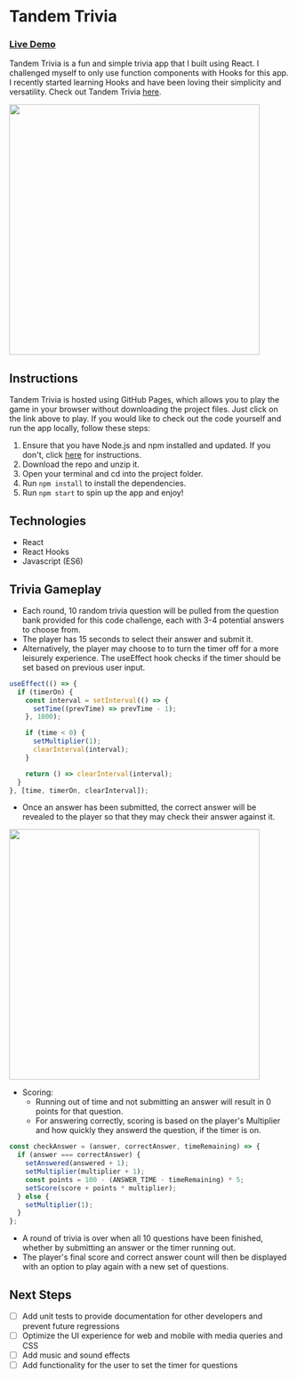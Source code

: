 # Tandem Trivia 
### [Live Demo](https://gordybullen.github.io/tandem-trivia/)
Tandem Trivia is a fun and simple trivia app that I built using React. I challenged myself to only use function components with Hooks for this app. I recently started learning Hooks and have been loving their simplicity and versatility. Check out Tandem Trivia [here](https://gordybullen.github.io/tandem-trivia/).

<img src="https://soundup-seeds.s3-us-west-1.amazonaws.com/tandem_trivia_menu.png" width=450 />

## Instructions
Tandem Trivia is hosted using GitHub Pages, which allows you to play the game in your browser without downloading the project files. Just click on the link above to play. 
If you would like to check out the code yourself and run the app locally, follow these steps:
1. Ensure that you have Node.js and npm installed and updated. If you don't, click [here](https://www.npmjs.com/get-npm) for instructions.
2. Download the repo and unzip it.
3. Open your terminal and cd into the project folder.
4. Run ```npm install``` to install the dependencies.
5. Run ```npm start``` to spin up the app and enjoy!

## Technologies
- React
- React Hooks
- Javascript (ES6)

## Trivia Gameplay
- Each round, 10 random trivia question will be pulled from the question bank provided for this code challenge, each with 3-4 potential answers to choose from.
- The player has 15 seconds to select their answer and submit it.
- Alternatively, the player may choose to to turn the timer off for a more leisurely experience. The useEffect hook checks if the timer should be set based on previous user input.

``` javascript
useEffect(() => {
  if (timerOn) {
    const interval = setInterval(() => {
      setTime((prevTime) => prevTime - 1);
    }, 1000);

    if (time < 0) {
      setMultiplier(1);
      clearInterval(interval);
    }

    return () => clearInterval(interval);
  }
}, [time, timerOn, clearInterval]);
```

- Once an answer has been submitted, the correct answer will be revealed to the player so that they may check their answer against it.

<img src="https://media.giphy.com/media/OewJCJDiXcVQ2ICKZR/giphy.gif" width="450"/>

- Scoring: 
  - Running out of time and not submitting an answer will result in 0 points for that question.
  - For answering correctly, scoring is based on the player's Multiplier and how quickly they answerd the question, if the timer is on.
  
``` javascript
const checkAnswer = (answer, correctAnswer, timeRemaining) => {
  if (answer === correctAnswer) {
    setAnswered(answered + 1);
    setMultiplier(multiplier + 1);
    const points = 100 - (ANSWER_TIME - timeRemaining) * 5;
    setScore(score + points * multiplier);
  } else {
    setMultiplier(1);
  }
};
```

 - A round of trivia is over when all 10 questions have been finished, whether by submitting an answer or the timer running out.
  - The player's final score and correct answer count will then be displayed with an option to play again with a new set of questions.

## Next Steps
- [ ] Add unit tests to provide documentation for other developers and prevent future regressions
- [ ] Optimize the UI experience for web and mobile with media queries and CSS
- [ ] Add music and sound effects
- [ ] Add functionality for the user to set the timer for questions
